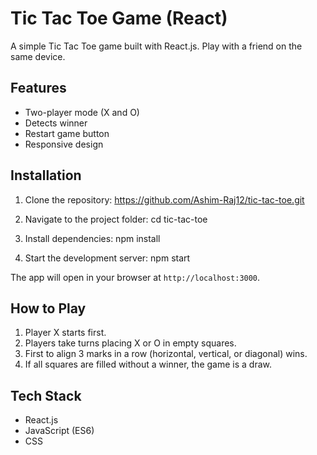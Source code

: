 # Tic Tac Toe Game (React)

A simple Tic Tac Toe game built with React.js. Play with a friend on the same device.

## Features
- Two-player mode (X and O)
- Detects winner
- Restart game button
- Responsive design

## Installation

1. Clone the repository:
   https://github.com/Ashim-Raj12/tic-tac-toe.git

2. Navigate to the project folder:
   cd tic-tac-toe

3. Install dependencies:
   npm install

4. Start the development server:
   npm start

The app will open in your browser at `http://localhost:3000`.

## How to Play
1. Player X starts first.
2. Players take turns placing X or O in empty squares.
3. First to align 3 marks in a row (horizontal, vertical, or diagonal) wins.
4. If all squares are filled without a winner, the game is a draw.


## Tech Stack
- React.js
- JavaScript (ES6)
- CSS

